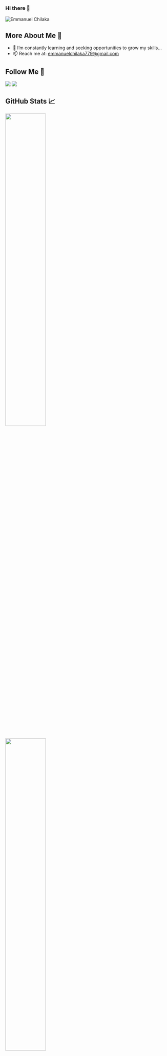### Hi there 👋
<p align="left"> <img src="https://komarev.com/ghpvc/?username=echilaka1&label=Profile%20views&color=0e75b6&style=flat" alt="Emmanuel Chilaka" /> </p>  

## More About Me 👨

- 🔭 I’m constantly learning and seeking opportunities to grow my skills...
- 📫 Reach me at: emmanuelchilaka779@gmail.com

## Follow Me 🚀

<p id="socialIcons" >
    <a href="https://linkedin.com/in/echilaka1" alt="LinkedIn">
        <img src="https://img.shields.io/badge/-LinkedIn-blue?style=flat-square&logo=linkedin" /></a>
    <a href="https://twitter.com/echilaka1" alt="Twitter">
        <img src="https://img.shields.io/badge/-Twitter-3a424f?style=flat-square&logo=twitter" /></a>
</p>

## GitHub Stats 📈

<p >
  <img width="50%" src="https://github-readme-stats.vercel.app/api?username=echilaka1&show_icons=true&hide_border=true&theme=radical" />
  <img width="50%" src="https://github-readme-streak-stats.herokuapp.com/?user=echilaka1&hide_border=true&theme=radical" />
    <img width="50%" src="https://github-readme-stats.vercel.app/api/top-langs/?username=echilaka1&layout=donut&hide_border=true&theme=radical" />
</p>
<p >
    <img width="100%" src="https://github-readme-stats.vercel.app/api/wakatime?username=echilaka&layout=compact&hide_border=true&theme=radical" />
</p>

---
